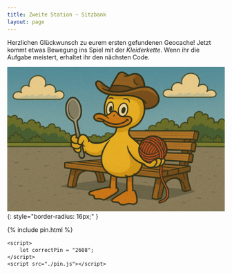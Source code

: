 ```yaml
---
title: Zweite Station – Sitzbank
layout: page
---
```


Herzlichen Glückwunsch zu eurem ersten gefundenen Geocache!
Jetzt kommt etwas Bewegung ins Spiel mit der _Kleiderkette_.
Wenn ihr die Aufgabe meistert, erhaltet ihr den nächsten Code.

![Ente vor der Sitzbank](images/duck_bank.jpeg){: style="border-radius: 16px;" }

{% include pin.html %}

<html>
    <div id="coordinates" class="text-center" style="display:none">
        <h3>
            <a href="{% include kreuzung_map_link.html %}">Nächste Station</a>
        </h3>
        {% include kreuzung_map.html %}
    </div>

    <script>
        let correctPin = "2608";
    </script>
    <script src="./pin.js"></script>

</html>
